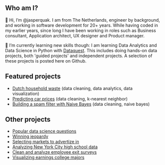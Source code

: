 ## Who am I?

👋 Hi, I’m @jasperquak. I am from The Netherlands, engineer by background, and working in software development for 20+ years. While having coded in my earlier years, since long I have been working in roles such as Business consultant, Application architect, UX designer and Product manager.

🌱 I’m currently learning new skills though: I am learning Data Analytics and Data Science in Python with [Dataquest](https://www.dataquest.io/). This includes doing hands-on data projects, both 'guided projects' and independent projects. A selection of these projects is posted here on Github.


## Featured projects

* [Dutch household waste](https://github.com/jasperquak/dutch_household_waste) (data cleaning, data analytics, data visualization)
* [Predicting car prices](https://github.com/jasperquak/predicting_car_prices) (data cleaning, k-nearest neighbor)
* [Building a spam filter with Naive Bayes](https://github.com/jasperquak/building_spam_filter_naive_bayes) (data cleaning, naive bayes)
 

## Other projects

* [Popular data science questions](https://github.com/jasperquak/popular_data_science_questions)
* [Winning jeopardy](https://github.com/jasperquak/winning_jeopardy)
* [Selecting markets to advertize in](https://github.com/jasperquak/selecting_markets_to_advertize_in)
* [Analyzing New York City high school data](https://github.com/jasperquak/analyzing_nyc_highschool_data)
* [Clean and analyze employee exit surveys](https://github.com/jasperquak/clean_analyze_employee_exit_surveys)
* [Visualizing earnings college majors](https://github.com/jasperquak/visualizing_earnings_college_majors)

<!---
- 👀 I’m interested in ... 
- 💞️ I’m looking to collaborate on ... 
- 📫 How to reach me ... 
--->



<!---
jasperquak/jasperquak is a ✨ special ✨ repository because its `README.md` (this file) appears on your GitHub profile.
You can click the Preview link to take a look at your changes.
--->
